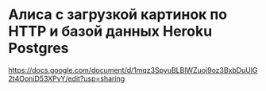 # Алиса с загрузкой картинок по HTTP и базой данных Heroku Postgres
https://docs.google.com/document/d/1mqz3SpyuBLBlWZuoj9oz3BxbDuUlG2t4OoniD53XPvY/edit?usp=sharing
